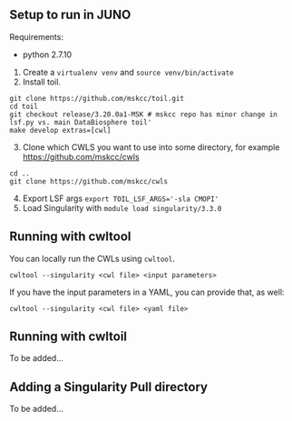 ## Setup to run in JUNO

Requirements:
- python 2.7.10

1. Create a `virtualenv venv` and `source venv/bin/activate` 
2. Install toil.
```
git clone https://github.com/mskcc/toil.git
cd toil
git checkout release/3.20.0a1-MSK # mskcc repo has minor change in lsf.py vs. main DataBiosphere toil'
make develop extras=[cwl]
```
3. Clone which CWLS you want to use into some directory, for example https://github.com/mskcc/cwls
 ```
cd ..
git clone https://github.com/mskcc/cwls
```
4. Export LSF args `export TOIL_LSF_ARGS='-sla CMOPI'`
5. Load Singularity with `module load singularity/3.3.0`

## Running with cwltool

You can locally run the CWLs using `cwltool`.

`cwltool --singularity <cwl file> <input parameters>`

If you have the input parameters in a YAML, you can provide that, as well:

`cwltool --singularity <cwl file> <yaml file>`

## Running with cwltoil

To be added...

## Adding a Singularity Pull directory

To be added...

